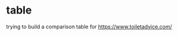 # table
trying to build a comparison table for <a href="https://www.toiletadvice.com/">https://www.toiletadvice.com/</a>

